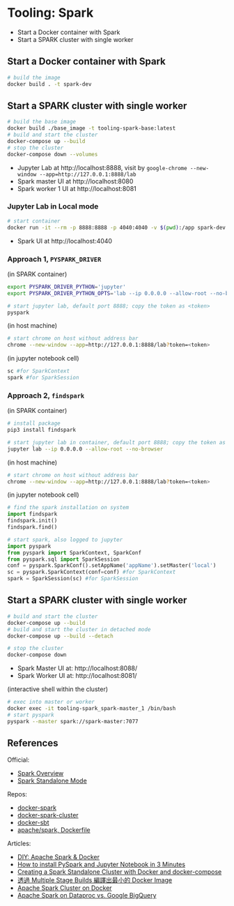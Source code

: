 # Tooling: Spark

+ Start a Docker container with Spark
+ Start a SPARK cluster with single worker

## Start a Docker container with Spark

```bash
# build the image
docker build . -t spark-dev
```

## Start a SPARK cluster with single worker

```bash
# build the base image 
docker build ./base_image -t tooling-spark-base:latest
# build and start the cluster
docker-compose up --build 
# stop the cluster
docker-compose down --volumes
```

+ Jupyter Lab at http://localhost:8888, visit by `google-chrome --new-window --app=http://127.0.0.1:8888/lab`
+ Spark master UI at http://localhost:8080
+ Spark worker 1 UI at http://localhost:8081

### Jupyter Lab in Local mode

```bash
# start container
docker run -it --rm -p 8888:8888 -p 4040:4040 -v $(pwd):/app spark-dev /bin/bash
```

+ Spark UI at http://localhost:4040

### Approach 1, `PYSPARK_DRIVER`

(in SPARK container)

```bash
export PYSPARK_DRIVER_PYTHON='jupyter'
export PYSPARK_DRIVER_PYTHON_OPTS='lab --ip 0.0.0.0 --allow-root --no-browser'

# start jupyter lab, default port 8888; copy the token as <token>
pyspark
```

(in host machine)

```bash
# start chrome on host without address bar
chrome --new-window --app=http://127.0.0.1:8888/lab?token=<token>
```

(in jupyter notebook cell)

```python
sc #for SparkContext
spark #for SparkSession
```

### Approach 2, `findspark`

(in SPARK container)

```bash
# install package
pip3 install findspark

# start jupyter lab in container, default port 8888; copy the token as <token>
jupyter lab --ip 0.0.0.0 --allow-root --no-browser
```

(in host machine)

```bash
# start chrome on host without address bar
chrome --new-window --app=http://127.0.0.1:8888/lab?token=<token>
```

(in jupyter notebook cell)

```python
# find the spark installation on system
import findspark
findspark.init()
findspark.find()

# start spark, also logged to jupyter
import pyspark
from pyspark import SparkContext, SparkConf
from pyspark.sql import SparkSession
conf = pyspark.SparkConf().setAppName('appName').setMaster('local')
sc = pyspark.SparkContext(conf=conf) #for SparkContext
spark = SparkSession(sc) #for SparkSession
```

## Start a SPARK cluster with single worker

```bash
# build and start the cluster
docker-compose up --build 
# build and start the cluster in detached mode
docker-compose up --build --detach

# stop the cluster
docker-compose down
```

+ Spark Master UI at: http://localhost:8088/
+ Spark Worker UI at: http://localhost:8081/

(interactive shell within the cluster)

```bash
# exec into master or worker
docker exec -it tooling-spark_spark-master_1 /bin/bash
# start pyspark
pyspark --master spark://spark-master:7077
```

## References

Official:  

+ [Spark Overview](https://spark.apache.org/docs/latest/)
+ [Spark Standalone Mode](http://spark.apache.org/docs/latest/spark-standalone.html)

Repos:  

+ [docker-spark](https://github.com/big-data-europe/docker-spark)
+ [docker-spark-cluster](https://github.com/mvillarrealb/docker-spark-cluster)
+ [docker-sbt](https://github.com/mozilla/docker-sbt/blob/main/Dockerfile)
+ [apache/spark, Dockerfile](https://github.com/apache/spark/blob/master/resource-managers/kubernetes/docker/src/main/dockerfiles/spark/Dockerfile)

Articles:  

+ [DIY: Apache Spark & Docker](https://towardsdatascience.com/diy-apache-spark-docker-bb4f11c10d24)
+ [How to install PySpark and Jupyter Notebook in 3 Minutes](https://www.sicara.ai/blog/2017-05-02-get-started-pyspark-jupyter-notebook-3-minutes)
+ [Creating a Spark Standalone Cluster with Docker and docker-compose](https://medium.com/@marcovillarreal_40011/creating-a-spark-standalone-cluster-with-docker-and-docker-compose-ba9d743a157f)
+ [透過 Multiple Stage Builds 編譯出最小的 Docker Image](https://jiepeng.me/2018/06/09/use-docker-multiple-stage-builds)
+ [Apache Spark Cluster on Docker](https://www.kdnuggets.com/2020/07/apache-spark-cluster-docker.html)
+ [Apache Spark on Dataproc vs. Google BigQuery](https://www.kdnuggets.com/2020/07/apache-spark-dataproc-vs-google-bigquery.html)
